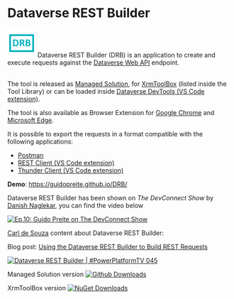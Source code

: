 # Dataverse REST Builder
<img src="https://raw.githubusercontent.com/GuidoPreite/DRB/main/img/drb_icon.png" alt="Dataverse REST Builder" />
Dataverse REST Builder (DRB) is an application to create and execute requests against the <a target="_blank" href="https://learn.microsoft.com/en-us/power-apps/developer/data-platform/webapi/overview">Dataverse Web API</a> endpoint.<br/><br/>

The tool is released as <a target="_blank" href="https://github.com/GuidoPreite/DRB/releases">Managed Solution</a>, for <a target="_blank" href="https://www.xrmtoolbox.com">XrmToolBox</a> (listed inside the Tool Library) or can be loaded inside <a target="_blank" href="https://marketplace.visualstudio.com/items?itemName=danish-naglekar.dataverse-devtools">Dataverse DevTools (VS Code extension)</a>.

The tool is also available as Browser Extension for <a target="_blank" href="https://chrome.google.com/webstore/detail/dataverse-rest-builder/ioajdaokkkgjehbpiogakecdifaeaeho">Google Chrome</a> and <a target="_blank" href="https://microsoftedge.microsoft.com/addons/detail/dataverse-rest-builder/bhdflihadhbkejonmncjabmionmbhahg">Microsoft Edge</a>.

It is possible to export the requests in a format compatible with the following applications:
- <a target="_blank" href="https://www.postman.com/">Postman</a>
- <a target="_blank" href="https://marketplace.visualstudio.com/items?itemName=humao.rest-client">REST Client (VS Code extension)</a>
- <a target="_blank" href="https://www.thunderclient.com/">Thunder Client (VS Code extension)</a>

**Demo**: <a target="_blank" href="https://guidopreite.github.io/DRB/">https://guidopreite.github.io/DRB/</a>

Dataverse REST Builder has been shown on _The DevConnect Show_ by <a target="_blank" href="https://powermaverick.dev">Danish Naglekar</a>, you can find the video below

[![Ep.10: Guido Preite on The DevConnect Show](https://img.youtube.com/vi/VYtWd5QDQq8/0.jpg)](https://www.youtube.com/watch?v=VYtWd5QDQq8)

<a target="_blank" href="https://carldesouza.com">Carl de Souza</a> content about Dataverse REST Builder:

Blog post: <a target="_blank" href="https://carldesouza.com/using-the-dataverse-rest-builder-to-build-rest-requests/">Using the Dataverse REST Builder to Build REST Requests</a>

[![Dataverse REST Builder | #PowerPlatformTV 045](https://img.youtube.com/vi/xrNrhyHRYR8/0.jpg)](https://www.youtube.com/watch?v=xrNrhyHRYR8)

Managed Solution version [![Github Downloads](https://img.shields.io/github/downloads/GuidoPreite/DRB/total.svg)](https://github.com/GuidoPreite/DRB/releases)

XrmToolBox version [![NuGet Downloads](https://img.shields.io/nuget/dt/GuidoPreite.DRB.svg)](https://www.xrmtoolbox.com/plugins/GuidoPreite.DRB/)
